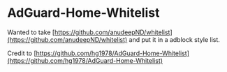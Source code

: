 # AdGuard-Home-Whitelist

Wanted to take [https://github.com/anudeepND/whitelist](https://github.com/anudeepND/whitelist) and put it in a adblock style list.

Credit to [https://github.com/hg1978/AdGuard-Home-Whitelist](https://github.com/hg1978/AdGuard-Home-Whitelist)
